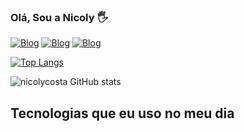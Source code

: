 ### Olá, Sou a Nicoly 🖐️
[![Blog](https://img.shields.io/badge/LinkedIn-0077B5?style=for-the-badge&logo=linkedin&logoColor=white)](https://www.linkedin.com/in/nicoly-rodrigues-61a032198/)
[![Blog](https://img.shields.io/badge/Instagram-E4405F?style=for-the-badge&logo=instagram&logoColor=white)](https://www.instagram.com/nicolyc/)
[![Blog](https://img.shields.io/badge/Gmail-D14836?style=for-the-badge&logo=gmail&logoColor=white)](nicolyrodrigues1111@gmail.com)

[![Top Langs](https://github-readme-stats.vercel.app/api/top-langs/?username=nicolycosta&layout=compact)](https://github.com/nicolycosta/nicolycosta)

![nicolycosta GitHub stats](https://github-readme-stats.vercel.app/api?username=nicolycosta&show_icons=true&theme=radical)

## Tecnologias que eu uso no meu dia

<div style="display: inline_block"><br/>
  <ing align="center" alt="html5" src="https://img.shields.io/badge/Python-3776AB?style=for-the-badge&logo=python&logoColor=white" />









